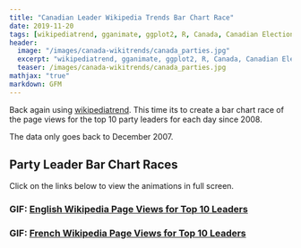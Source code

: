 ```yaml
---
title: "Canadian Leader Wikipedia Trends Bar Chart Race"
date: 2019-11-20
tags: [wikipediatrend, gganimate, ggplot2, R, Canada, Canadian Elections]
header:
  image: "/images/canada-wikitrends/canada_parties.jpg"
  excerpt: "wikipediatrend, gganimate, ggplot2, R, Canada, Canadian Elections"
  teaser: /images/canada-wikitrends/canada_parties.jpg
mathjax: "true"
markdown: GFM
---
```


Back again using [wikipediatrend](https://github.com/petermeissner/wikipediatrend0). This time its to create a bar chart race of the page views for the top 10 party leaders for each day since 2008.

The data only goes back to December 2007.

## Party Leader Bar Chart Races
Click on the links below to view the animations in full screen.

### GIF: <a href="/images/canada-wikitrends/wiki_race_en.gif" target="_blank" > English Wikipedia Page Views for Top 10 Leaders </a> 

### GIF: <a href="/images/canada-wikitrends/wiki_race_fr.gif" target="_blank" > French Wikipedia Page Views for Top 10 Leaders</a>

